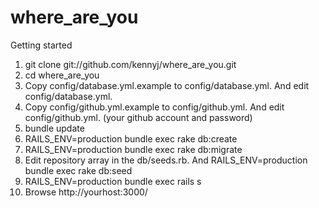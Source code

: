where_are_you
=============
Getting started

1. git clone git://github.com/kennyj/where_are_you.git
2. cd where_are_you
3. Copy config/database.yml.example to config/database.yml. And edit config/database.yml.
4. Copy config/github.yml.example to config/github.yml. And edit config/github.yml.
   (your github account and password)
5. bundle update
6. RAILS_ENV=production bundle exec rake db:create
7. RAILS_ENV=production bundle exec rake db:migrate
8. Edit repository array in the db/seeds.rb.
   And RAILS_ENV=production bundle exec rake db:seed
9. RAILS_ENV=production bundle exec rails s
10. Browse http://yourhost:3000/

